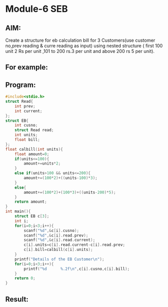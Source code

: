 # Module-6 SEB
## AIM:
Create a structure for eb calculation bill for 3 Customers(use customer no,prev reading & curre reading as input) using nested structure ( first 100 unit 2 Rs per unit ,101 to 200 rs.3 per unit and above 200 rs 5 per unit).

## For example:

## Program:
```c
#include<stdio.h>
struct Read{
    int prev;
    int current;
};
struct EB{
    int cusno;
    struct Read read;
    int units;
    float bill;
};
float calbill(int units){
    float amount=0;
    if(units<=100){
        amount+=units*2;
    }
    else if(units>100 && units<=200){
        amount+=(100*2)+((units-100)*3);
    }
    else{
        amount+=(100*2)+(100*3)+((units-200)*5);
    }
    return amount;
}
int main(){
    struct EB c[3];
    int i;
    for(i=0;i<3;i++){
        scanf("%d",&c[i].cusno);
        scanf("%d",&c[i].read.prev);
        scanf("%d",&c[i].read.current);
        c[i].units=c[i].read.current-c[i].read.prev;
        c[i].bill=calbill(c[i].units);
    }
    printf("Details of the EB Customer\n");
    for(i=0;i<3;i++){
        printf("%d      %.2f\n",c[i].cusno,c[i].bill);
    }
    return 0;
}
```
## Result:
